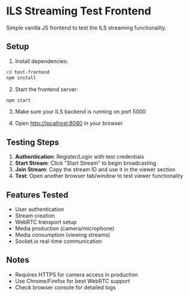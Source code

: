 # ILS Streaming Test Frontend

Simple vanilla JS frontend to test the ILS streaming functionality.

## Setup

1. Install dependencies:
```bash
cd test-frontend
npm install
```

2. Start the frontend server:
```bash
npm start
```

3. Make sure your ILS backend is running on port 5000

4. Open [http://localhost:8080](http://localhost:8080) in your browser

## Testing Steps

1. **Authentication**: Register/Login with test credentials
2. **Start Stream**: Click "Start Stream" to begin broadcasting
3. **Join Stream**: Copy the stream ID and use it in the viewer section
4. **Test**: Open another browser tab/window to test viewer functionality

## Features Tested

- User authentication
- Stream creation
- WebRTC transport setup
- Media production (camera/microphone)
- Media consumption (viewing streams)
- Socket.io real-time communication

## Notes

- Requires HTTPS for camera access in production
- Use Chrome/Firefox for best WebRTC support
- Check browser console for detailed logs